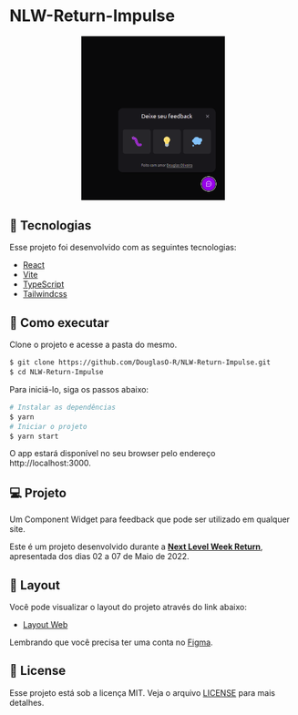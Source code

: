 # NLW-Return-Impulse

<p align="center">
  <img alt="Widget" src=".github/widget.png" width="50%">
</p>

## 🧪 Tecnologias

Esse projeto foi desenvolvido com as seguintes tecnologias:

- [React](https://reactjs.org)
- [Vite](https://vitejs.dev/)
- [TypeScript](https://www.typescriptlang.org/)
- [Tailwindcss](https://tailwindcss.com/)


## 🚀 Como executar

Clone o projeto e acesse a pasta do mesmo.

```bash
$ git clone https://github.com/DouglasO-R/NLW-Return-Impulse.git
$ cd NLW-Return-Impulse
```

Para iniciá-lo, siga os passos abaixo:
```bash
# Instalar as dependências
$ yarn
# Iniciar o projeto
$ yarn start
```
O app estará disponível no seu browser pelo endereço http://localhost:3000.


## 💻 Projeto

Um Component Widget para feedback que pode ser utilizado em qualquer site.


Este é um projeto desenvolvido durante a **[Next Level Week Return](https://nextlevelweek.com/)**, apresentada dos dias 02 a 07 de Maio de 2022.


## 🔖 Layout

Você pode visualizar o layout do projeto através do link abaixo:

- [Layout Web](https://www.figma.com/file/CVdNQmU4DkMInSOcPOL1Xe/Feedback-Widget-(Community)?node-id=7%3A2) 

Lembrando que você precisa ter uma conta no [Figma](http://figma.com/).

## 📝 License

Esse projeto está sob a licença MIT. Veja o arquivo [LICENSE](LICENSE.md) para mais detalhes.
